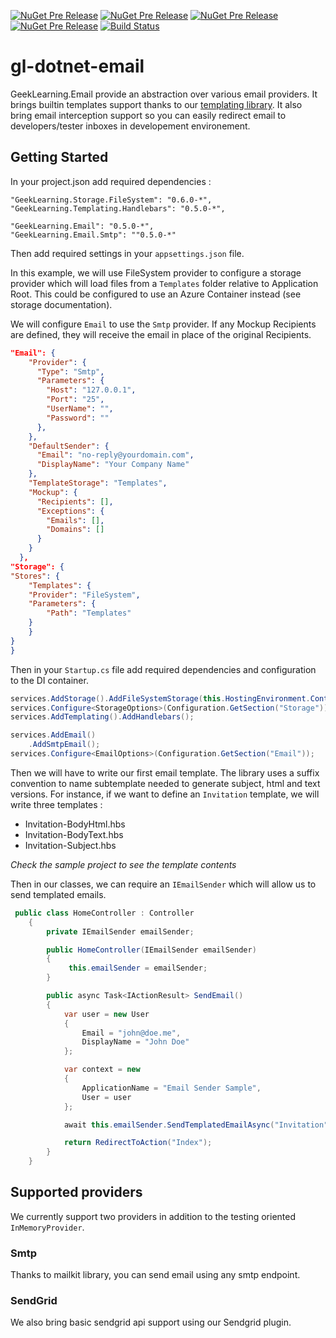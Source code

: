 [![NuGet Pre Release](https://img.shields.io/nuget/vpre/GeekLearning.Email.svg?maxAge=2592000&label=GeekLearning.Email)](https://www.nuget.org/packages/GeekLearning.Email)
[![NuGet Pre Release](https://img.shields.io/nuget/vpre/GeekLearning.Email.InMemory.svg?maxAge=2592000&label=GeekLearning.Email.InMemory)](https://www.nuget.org/packages/GeekLearning.Email.InMemory)
[![NuGet Pre Release](https://img.shields.io/nuget/vpre/GeekLearning.Email.SendGrid.svg?maxAge=2592000&label=GeekLearning.Email.SendGrid)](https://www.nuget.org/packages/GeekLearning.Email.SendGrid)
[![NuGet Pre Release](https://img.shields.io/nuget/vpre/GeekLearning.Email.Smtp.svg?maxAge=2592000&label=GeekLearning.Email.Smtp)](https://www.nuget.org/packages/GeekLearning.Email.Smtp)
[![Build Status](https://geeklearning.visualstudio.com/_apis/public/build/definitions/f841b266-7595-4d01-9ee1-4864cf65aa73/28/badge)](#)

# gl-dotnet-email

GeekLearning.Email provide an abstraction over various email providers. It brings builtin templates
support thanks to our [templating library](https://github.com/geeklearningio/gl-dotnet-templating). 
It also bring email interception support so you can easily redirect email to developers/tester 
inboxes in developement environement. 

## Getting Started


In your project.json add required dependencies :
```
"GeekLearning.Storage.FileSystem": "0.6.0-*",
"GeekLearning.Templating.Handlebars": "0.5.0-*",

"GeekLearning.Email": "0.5.0-*",
"GeekLearning.Email.Smtp": ""0.5.0-*"
```

Then add required settings in your `appsettings.json` file. 

In this example, we will use FileSystem provider to configure a storage provider which will load files from
a `Templates` folder relative to Application Root. This could be configured to use 
an Azure Container instead (see storage documentation).

We will configure `Email` to use the `Smtp` provider. If any Mockup Recipients are defined, they will
receive the email in place of the original Recipients. 

```json
"Email": {
    "Provider": {
      "Type": "Smtp",
      "Parameters": {
        "Host": "127.0.0.1",
        "Port": "25",
        "UserName": "",
        "Password": ""
      },
    },
    "DefaultSender": {
      "Email": "no-reply@yourdomain.com",
      "DisplayName": "Your Company Name"
    },
    "TemplateStorage": "Templates",
    "Mockup": {
      "Recipients": [],
      "Exceptions": {
        "Emails": [],
        "Domains": []
      }
    }
  },
"Storage": {
"Stores": {
    "Templates": {
    "Provider": "FileSystem",
    "Parameters": {
        "Path": "Templates"
    }
    }
}
}
```

Then in your `Startup.cs` file add required dependencies and configuration to the DI container. 

```csharp
services.AddStorage().AddFileSystemStorage(this.HostingEnvironment.ContentRootPath);
services.Configure<StorageOptions>(Configuration.GetSection("Storage"));
services.AddTemplating().AddHandlebars();

services.AddEmail()
    .AddSmtpEmail();
services.Configure<EmailOptions>(Configuration.GetSection("Email"));
```

Then we will have to write our first email template. The library uses a suffix convention to name
subtemplate needed to generate subject, html and text versions. For instance, if we want to 
define an `Invitation` template, we will write three templates :
* Invitation-BodyHtml.hbs
* Invitation-BodyText.hbs
* Invitation-Subject.hbs

*Check the sample project to see the template contents*

Then in our classes, we can require an `IEmailSender` which will allow us to send templated
emails.

```csharp
 public class HomeController : Controller
    {
        private IEmailSender emailSender;

        public HomeController(IEmailSender emailSender)
        {
             this.emailSender = emailSender;
        }

        public async Task<IActionResult> SendEmail()
        {
            var user = new User
            {
                Email = "john@doe.me",
                DisplayName = "John Doe"
            };

            var context = new
            {
                ApplicationName = "Email Sender Sample",
                User = user
            };

            await this.emailSender.SendTemplatedEmailAsync("Invitation", context, user);

            return RedirectToAction("Index");
        }
    }
```

## Supported providers

We currently support two providers in addition to the testing oriented `InMemoryProvider`.

### Smtp

Thanks to mailkit library, you can send email using any smtp endpoint.

### SendGrid

We also bring basic sendgrid api support using our Sendgrid plugin.